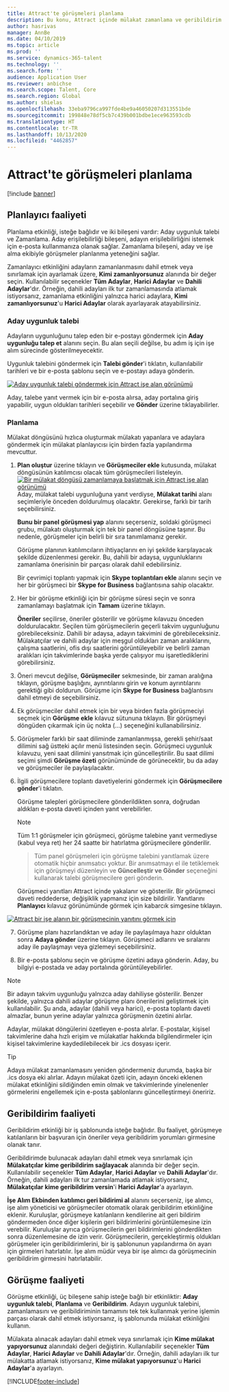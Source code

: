 ```yaml
---
title: Attract'te görüşmeleri planlama
description: Bu konu, Attract içinde mülakat zamanlama ve geribildirim etkinlikleri hakkında bilgi sağlar.
author: hasrivas
manager: AnnBe
ms.date: 04/10/2019
ms.topic: article
ms.prod: ''
ms.service: dynamics-365-talent
ms.technology: ''
ms.search.form: ''
audience: Application User
ms.reviewer: anbichse
ms.search.scope: Talent, Core
ms.search.region: Global
ms.author: shielas
ms.openlocfilehash: 33eba9796ca997fde4be9a46050207d313551bde
ms.sourcegitcommit: 199848e78df5cb7c439b001bdbe1ece963593cdb
ms.translationtype: HT
ms.contentlocale: tr-TR
ms.lasthandoff: 10/13/2020
ms.locfileid: "4462857"
---
```

# <a name="schedule-interviews-in-attract"></a>Attract'te görüşmeleri planlama

[!include [banner](includes/banner.md)]

## <a name="scheduler-activity"></a>Planlayıcı faaliyeti

Planlama etkinliği, isteğe bağlıdır ve iki bileşeni vardır: Aday uygunluk talebi ve Zamanlama. Aday erişilebilirliği bileşeni, adayın erişilebilirliğini istemek için e-posta kullanmanıza olanak sağlar. Zamanlama bileşeni, aday ve işe alma ekibiyle görüşmeler planlanma yeteneğini sağlar.

Zamanlayıcı etkinliğini adayların zamanlanmasını dahil etmek veya sınırlamak için ayarlamak üzere, **Kimi zamanlıyorsunuz** alanında bir değer seçin. Kullanılabilir seçenekler **Tüm Adaylar**, **Harici Adaylar** ve **Dahili Adaylar**'dır. Örneğin, dahili adayları ilk tur zamanlamasında atlamak istiyorsanız, zamanlama etkinliğini yalnızca harici adaylara, **Kimi zamanlıyorsunuz**'u **Harici Adaylar** olarak ayarlayarak atayabilirsiniz.

### <a name="candidate-availability-request"></a>Aday uygunluk talebi

Adayların uygunluğunu talep eden bir e-postayı göndermek için **Aday uygunluğu talep et** alanını seçin. Bu alan seçili değilse, bu adım iş için işe alım sürecinde gösterilmeyecektir.

Uygunluk talebini göndermek için **Talebi gönder**'i tıklatın, kullanılabilir tarihleri ve bir e-posta şablonu seçin ve e-postayı adaya gönderin.

[![Aday uygunluk talebi göndermek için Attract işe alan görünümü](./media/scheduler-candidate-request.png)](./media/scheduler-candidate-request.png)

Aday, talebe yanıt vermek için bir e-posta alırsa, aday portalına giriş yapabilir, uygun oldukları tarihleri seçebilir ve **Gönder** üzerine tıklayabilirler.

### <a name="schedule"></a>Planlama
Mülakat döngüsünü hızlıca oluşturmak mülakatı yapanlara ve adaylara göndermek için mülakat planlayıcısı için birden fazla yapılandırma mevcuttur.

1. **Plan oluştur** üzerine tıklayın ve **Görüşmeciler ekle** kutusunda, mülakat döngüsünün katılımcısı olacak tüm görüşmecileri listeleyin.
[![Bir mülakat döngüsü zamanlamaya başlatmak için Attract işe alan görünümü](./media/schedule-start-over.png)](./media/schedule-start-over.png)   
    Aday, mülakat talebi uygunluğuna yanıt verdiyse, **Mülakat tarihi** alanı seçimleriyle önceden doldurulmuş olacaktır. Gerekirse, farklı bir tarih seçebilirsiniz.
    
    **Bunu bir panel görüşmesi yap** alanını seçerseniz, soldaki görüşmeci grubu, mülakatı oluşturmak için tek bir panel döngüsüne taşınır. Bu nedenle, görüşmeler için belirli bir sıra tanımlamanız gerekir.
    
    Görüşme planının katılımcıların ihtiyaçlarını en iyi şekilde karşılayacak şekilde düzenlenmesi gerekir. Bu, dahili bir adaysa, uygunluklarını zamanlama önerisinin bir parçası olarak dahil edebilirsiniz.
    
    Bir çevrimiçi toplantı yapmak için **Skype toplantıları ekle** alanını seçin ve her bir görüşmeci bir **Skype for Business** bağlantısına sahip olacaktır.

2. Her bir görüşme etkinliği için bir görüşme süresi seçin ve sonra zamanlamayı başlatmak için **Tamam** üzerine tıklayın.

    **Öneriler** seçilirse, öneriler gösterilir ve görüşme kılavuzu önceden doldurulacaktır. Seçilen tüm görüşmecilerin geçerli takvim uygunluğunu görebileceksiniz. Dahili bir adaysa, adayın takvimini de görebileceksiniz. Mülakatçılar ve dahili adaylar için meşgul oldukları zaman aralıklarını, çalışma saatlerini, ofis dışı saatlerini görüntüleyebilir ve belirli zaman aralıkları için takvimlerinde başka yerde çalışıyor mu işaretlediklerini görebilirsiniz. 

3. Öneri mevcut değilse, **Görüşmeciler** sekmesinde, bir zaman aralığına tıklayın, görüşme başlığını, ayrıntılarını girin ve konum ayrıntılarını gerektiği gibi doldurun. Görüşme için **Skype for Business** bağlantısını dahil etmeyi de seçebilirsiniz.

4. Ek görüşmeciler dahil etmek için bir veya birden fazla görüşmeciyi seçmek için **Görüşme ekle** kılavuz sütununa tıklayın. Bir görüşmeyi döngüden çıkarmak için üç nokta (...) seçeneğini kullanabilirsiniz.
    
5. Görüşmeler farklı bir saat diliminde zamanlanmışsa, gerekli şehir/saat dilimini sağ üstteki açılır menü listesinden seçin. Görüşmeci uygunluk kılavuzu, yeni saat dilimini yansıtmak için güncelleştirilir. Bu saat dilimi seçimi şimdi **Görüşme özeti** görünümünde de görünecektir, bu da aday ve görüşmeciler ile paylaşılacaktır. 

6. İlgili görüşmecilere toplantı davetiyelerini göndermek için **Görüşmecilere gönder**'i tıklatın.

    Görüşme talepleri görüşmecilere gönderildikten sonra, doğrudan aldıkları e-posta daveti içinden yanıt verebilirler.

    >[!NOTE]
    > Tüm 1:1 görüşmeler için görüşmeci, görüşme talebine yanıt vermediyse (kabul veya ret) her 24 saatte bir hatırlatma görüşmecilere gönderilir.

    > Tüm panel görüşmeleri için görüşme talebini yanıtlamak üzere otomatik hiçbir anımsatıcı yoktur. Bir anımsatmayı el ile tetiklemek için görüşmeyi düzenleyin ve **Güncelleştir ve Gönder** seçeneğini kullanarak talebi görüşmecilere geri gönderin.

    Görüşmeci yanıtları Attract içinde yakalanır ve gösterilir. Bir görüşmeci daveti reddederse, değişiklik yapmanız için size bildirilir. Yanıtlarını **Planlayıcı** kılavuz görünümünde görmek için kabarcık simgesine tıklayın.

[![Attract bir işe alanın bir görüşmecinin yanıtını görmek için](./media/schedule-interviewer-response2.png)](./media/schedule-interviewer-response2.png)

7. Görüşme planı hazırlandıktan ve aday ile paylaşılmaya hazır olduktan sonra **Adaya gönder** üzerine tıklayın. Görüşmeci adlarını ve sıralarını aday ile paylaşmayı veya gizlemeyi seçebilirsiniz.

8. Bir e-posta şablonu seçin ve görüşme özetini adaya gönderin. Aday, bu bilgiyi e-postada ve aday portalında görüntüleyebilirler.
    
>[!NOTE] 
> Bir adayın takvim uygunluğu yalnızca aday dahiliyse gösterilir. Benzer şekilde, yalnızca dahili adaylar görüşme planı önerilerini geliştirmek için kullanılabilir. Şu anda, adaylar (dahili veya harici), e-posta toplantı daveti almazlar, bunun yerine adaylar yalnızca görüşmenin özetini alırlar.

Adaylar, mülakat döngülerini özetleyen e-posta alırlar. E-postalar, kişisel takvimlerine daha hızlı erişim ve mülakatlar hakkında bilgilendirmeler için kişisel takvimlerine kaydedilebilecek bir .ics dosyası içerir.

>[!TIP] 
> Adaya mülakat zamanlamasını yeniden göndermeniz durumda, başka bir .ics dosya eki alırlar. Adayın mülakat özeti için, adayın önceki eklenen mülakat etkinliğini sildiğinden emin olmak ve takvimlerinde yinelenenler görmelerini engellemek için e-posta şablonlarını güncelleştirmeyi öneririz. 

## <a name="feedback-activity"></a>Geribildirim faaliyeti

Geribildirim etkinliği bir iş şablonunda isteğe bağlıdır. Bu faaliyet, görüşmeye katılanların bir başvuran için öneriler veya geribildirim yorumları girmesine olanak tanır. 

Geribildirimde bulunacak adayları dahil etmek veya sınırlamak için **Mülakatçılar kime geribildirim sağlayacak** alanında bir değer seçin.  Kullanılabilir seçenekler **Tüm Adaylar**, **Harici Adaylar** ve **Dahili Adaylar**'dır. Örneğin, dahili adayları ilk tur zamanlamada atlamak istiyorsanız, **Mülakatçılar kime geribildirim versin**'i **Harici Adaylar**'a ayarlayın.

**İşe Alım Ekbinden katılımcı geri bildirimi al** alanını seçerseniz, işe alımcı, işe alım yöneticisi ve görüşmeciler otomatik olarak geribildirim etkinliğine eklenir. Kuruluşlar, görüşmeye katılanların kendilerine ait geri bildirim göndermeden önce diğer kişilerin geri bildirimlerini görüntülemesine izin verebilir. Kuruluşlar ayrıca görüşmecilerin geri bildirimlerini gönderdikten sonra düzenlemesine de izin verir. Görüşmecilerin, gerçekleştirmiş oldukları görüşmeler için geribildirimlerini, bir iş şablonunun yapılandırma ön ayarı için girmeleri hatırlatılır. İşe alım müdür veya bir işe alımcı da görüşmecinin geribildirim girmesini hatırlatabilir.

## <a name="interview-activity"></a>Görüşme faaliyeti

Görüşme etkinliği, üç bileşene sahip isteğe bağlı bir etkinliktir: **Aday uygunluk talebi**, **Planlama** ve **Geribildirim**. Adayın uygunluk talebini, zamanlamasını ve geribildiriminin tamamını tek tek kullanmak yerine işlemin parçası olarak dahil etmek istiyorsanız, iş şablonunda mülakat etkinliğini kullanın.

Mülakata alınacak adayları dahil etmek veya sınırlamak için **Kime mülakat yapıyorsunuz** alanındaki değeri değiştirin. Kullanılabilir seçenekler **Tüm Adaylar**, **Harici Adaylar** ve **Dahili Adaylar**'dır. Örneğin, dahili adayları ilk tur mülakatta atlamak istiyorsanız, **Kime mülakat yapıyorsunuz**'u **Harici Adaylar**'a ayarlayın.


[!INCLUDE[footer-include](../includes/footer-banner.md)]
